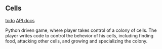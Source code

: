 Cells
-----

[todo](ol.txt)
[API docs](docs.md)

Python driven game, where player takes control of a colony of cells. The player
writes code to control the behevior of his cells, including finding food,
attacking other cells, and growing and specializing the colony.
